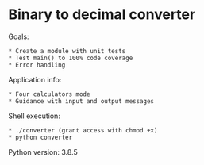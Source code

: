 # Binary to decimal converter

Goals:

    * Create a module with unit tests
    * Test main() to 100% code coverage
    * Error handling

Application info:

    * Four calculators mode
    * Guidance with input and output messages 

Shell execution:

    * ./converter (grant access with chmod +x)
    * python converter

Python version: 3.8.5
